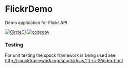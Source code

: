 # FlickrDemo
Demo application for Flickr API

[![CircleCI](https://circleci.com/gh/QVDev/FlickrDemo.svg?style=svg)](https://circleci.com/gh/QVDev/FlickrDemo)
[![codecov](https://codecov.io/gh/QVDev/FlickrDemo/branch/develop/graph/badge.svg)](https://codecov.io/gh/QVDev/FlickrDemo)

### Testing
For unit testing the spock framework is being used see http://spockframework.org/spock/docs/1.1-rc-2/index.html
